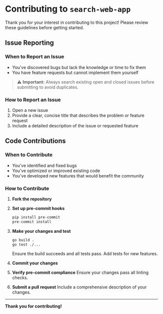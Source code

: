 # Contributing to `search-web-app`

Thank you for your interest in contributing to this project! Please review these guidelines before getting started.

## Issue Reporting

### When to Report an Issue

- You've discovered bugs but lack the knowledge or time to fix them
- You have feature requests but cannot implement them yourself

> ⚠️ **Important:** Always search existing open and closed issues before submitting to avoid duplicates.

### How to Report an Issue

1. Open a new issue
2. Provide a clear, concise title that describes the problem or feature request
3. Include a detailed description of the issue or requested feature

## Code Contributions

### When to Contribute

- You've identified and fixed bugs
- You've optimized or improved existing code
- You've developed new features that would benefit the community

### How to Contribute

1. **Fork the repository**

2. **Set up pre-commit hooks**

   ```bash
   pip install pre-commit
   pre-commit install
   ```

3. **Make your changes and test**

   ```bash
   go build .
   go test ./...
   ```

   Ensure the build succeeds and all tests pass. Add tests for new features.

4. **Commit your changes**

5. **Verify pre-commit compliance**
   Ensure your changes pass all linting checks.

6. **Submit a pull request**
   Include a comprehensive description of your changes.

---

**Thank you for contributing!**
